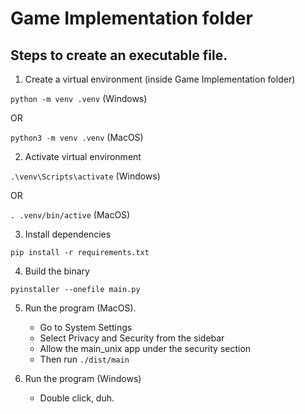 # Game Implementation folder

## Steps to create an executable file.

1. Create a virtual environment (inside Game Implementation folder)

`python -m venv .venv` (Windows)

OR

`python3 -m venv .venv` (MacOS)

2. Activate virtual environment

`.\venv\Scripts\activate` (Windows)

OR

`. .venv/bin/active` (MacOS)

3. Install dependencies

`pip install -r requirements.txt`

4. Build the binary

`pyinstaller --onefile main.py`

5. Run the program (MacOS).

   - Go to System Settings
   - Select Privacy and Security from the sidebar
   - Allow the main_unix app under the security section
   - Then run `./dist/main`

6. Run the program (Windows)
   - Double click, duh.

